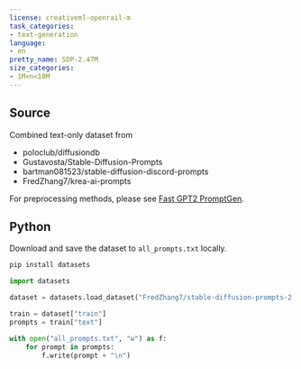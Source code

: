 ```yaml
---
license: creativeml-openrail-m
task_categories:
- text-generation
language:
- en
pretty_name: SDP-2.47M
size_categories:
- 1M<n<10M
---
```


## Source

Combined text-only dataset from
- poloclub/diffusiondb
- Gustavosta/Stable-Diffusion-Prompts
- bartman081523/stable-diffusion-discord-prompts
- FredZhang7/krea-ai-prompts

For preprocessing methods, please see [Fast GPT2 PromptGen](https://huggingface.co/FredZhang7/distilgpt2-stable-diffusion-v2).


## Python

Download and save the dataset to `all_prompts.txt` locally.
```bash
pip install datasets
```
```python
import datasets

dataset = datasets.load_dataset("FredZhang7/stable-diffusion-prompts-2.47M")

train = dataset["train"]
prompts = train["text"]

with open("all_prompts.txt", "w") as f:
    for prompt in prompts:
        f.write(prompt + "\n")
```